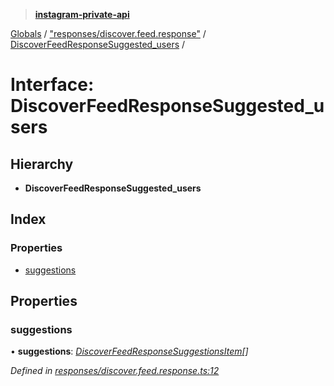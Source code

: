 > **[instagram-private-api](../README.md)**

[Globals](../README.md) / ["responses/discover.feed.response"](../modules/_responses_discover_feed_response_.md) / [DiscoverFeedResponseSuggested_users](_responses_discover_feed_response_.discoverfeedresponsesuggested_users.md) /

# Interface: DiscoverFeedResponseSuggested_users

## Hierarchy

* **DiscoverFeedResponseSuggested_users**

## Index

### Properties

* [suggestions](_responses_discover_feed_response_.discoverfeedresponsesuggested_users.md#suggestions)

## Properties

###  suggestions

• **suggestions**: *[DiscoverFeedResponseSuggestionsItem](_responses_discover_feed_response_.discoverfeedresponsesuggestionsitem.md)[]*

*Defined in [responses/discover.feed.response.ts:12](https://github.com/dilame/instagram-private-api/blob/3e16058/src/responses/discover.feed.response.ts#L12)*